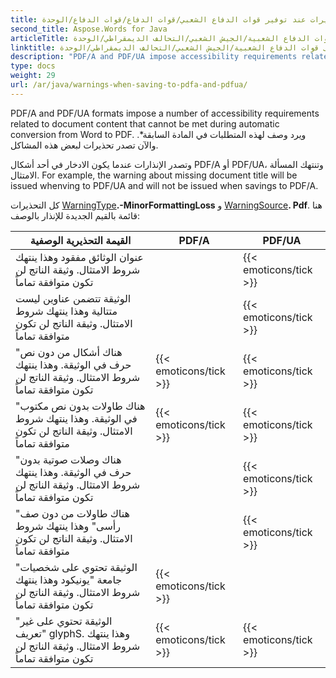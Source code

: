 ```yaml
---
title: تحذيرات عند توفير قوات الدفاع الشعبي/قوات الدفاع/قوات الدفاع/الوحدة
second_title: Aspose.Words for Java
articleTitle: إصدار إنذارات بشأن إمكانية الوصول عند الانتقال إلى قوات الدفاع الشعبية/الجيش الشعبي/التحالف الديمقراطي/الوحدة
linktitle: إصدار إنذارات بشأن إمكانية الوصول عند الانتقال إلى قوات الدفاع الشعبية/الجيش الشعبي/التحالف الديمقراطي/الوحدة
description: "PDF/A and PDF/UA impose accessibility requirements related to document content. عند الادخار إلى PDF/A أو PDF/UA Java والمسألة تنتهك الامتثال، يصدر تحذير."
type: docs
weight: 29
url: /ar/java/warnings-when-saving-to-pdfa-and-pdfua/
---
```


PDF/A and PDF/UA formats impose a number of accessibility requirements related to document content that cannot be met during automatic conversion from Word to PDF. ويرد وصف لهذه المتطلبات في المادة السابقة*. والآن تصدر تحذيرات لبعض هذه المشاكل.

وتصدر الإنذارات عندما يكون الادخار في أحد أشكال PDF/A أو PDF/UA، وتنتهك المسألة الامتثال. For example, the warning about missing document title will be issued whenving to PDF/UA and will not be issued when savings to PDF/A.

كل التحذيرات [WarningType](https://reference.aspose.com/words/java/com.aspose.words/warningtype/)**.-MinorFormattingLoss** و [WarningSource](https://reference.aspose.com/words/java/com.aspose.words/warningsource/)**. Pdf**. هنا قائمة بالقيم الجديدة للإنذار بالوصف:

|  القيمة التحذيرية الوصفية |  PDF/A |  PDF/UA |
|  ------------------------------------------------------------  |  ----------------------  |  ----------------------  |
|  عنوان الوثائق مفقود وهذا ينتهك شروط الامتثال. وثيقة الناتج لن تكون متوافقة تماماً |                          |   {{< emoticons/tick >}}  |
|  الوثيقة تتضمن عناوين ليست متتالية وهذا ينتهك شروط الامتثال. وثيقة الناتج لن تكون متوافقة تماماً |                          |   {{< emoticons/tick >}}  |
|  "هناك أشكال من دون نص حرف في الوثيقة. وهذا ينتهك شروط الامتثال. وثيقة الناتج لن تكون متوافقة تماماً |   {{< emoticons/tick >}}  |   {{< emoticons/tick >}}  |
|  "هناك طاولات بدون نص مكتوب في الوثيقة. وهذا ينتهك شروط الامتثال. وثيقة الناتج لن تكون متوافقة تماماً |   {{< emoticons/tick >}}  |   {{< emoticons/tick >}}  |
|  "هناك وصلات صوتية بدون حرف في الوثيقة. وهذا ينتهك شروط الامتثال. وثيقة الناتج لن تكون متوافقة تماماً |                          |   {{< emoticons/tick >}}  |
|  "هناك طاولات من دون صف رأسى" وهذا ينتهك شروط الامتثال. وثيقة الناتج لن تكون متوافقة تماماً |                          |   {{< emoticons/tick >}}  |
|  "الوثيقة تحتوي على شخصيات جامعة "يونيكود وهذا ينتهك شروط الامتثال. وثيقة الناتج لن تكون متوافقة تماماً |   {{< emoticons/tick >}}  |                          |
|  "الوثيقة تحتوي على غير تعريف" glyphS. وهذا ينتهك شروط الامتثال. وثيقة الناتج لن تكون متوافقة تماماً |   {{< emoticons/tick >}}  |   {{< emoticons/tick >}}  |
